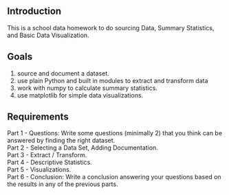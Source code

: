 ## Introduction
This is a school data homework to do sourcing Data, Summary Statistics, and Basic Data Visualization.

## Goals
1. source and document a dataset.  
2. use plain Python and built in modules to extract and transform data   
3. work with numpy to calculate summary statistics.  
4. use matplotlib for simple data visualizations.  

## Requirements 
Part 1 - Questions: Write some questions (minimally 2) that you think can be answered by finding the right dataset.  
Part 2 - Selecting a Data Set, Adding Documentation.  
Part 3 - Extract / Transform.  
Part 4 - Descriptive Statistics.  
Part 5 - Visualizations.  
Part 6 - Conclusion: Write a conclusion answering your questions based on the results in any of the previous parts.  
